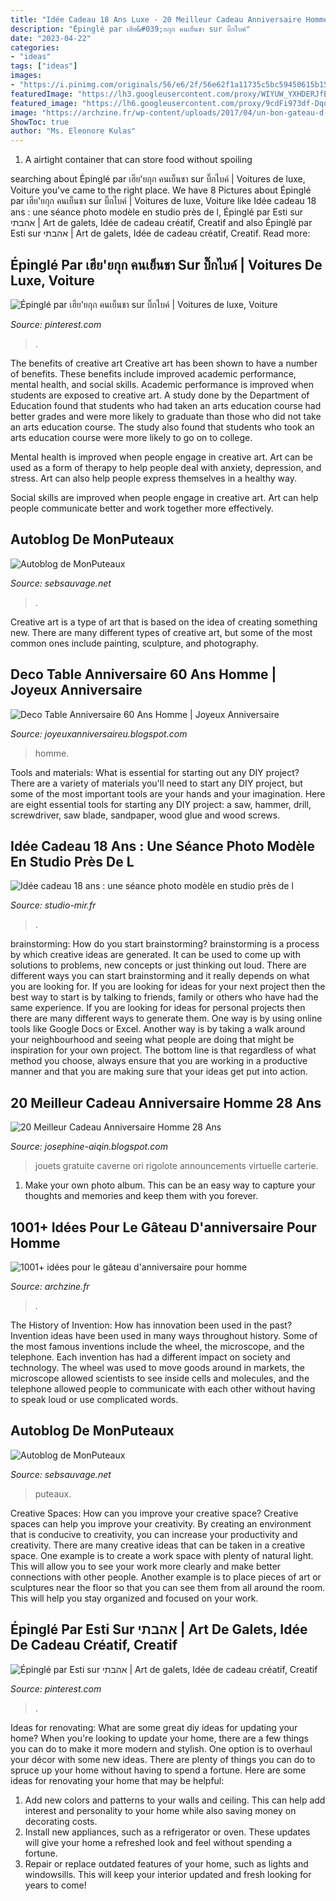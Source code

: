 ```yaml
---
title: "Idée Cadeau 18 Ans Luxe - 20 Meilleur Cadeau Anniversaire Homme 28 Ans"
description: "Épinglé par เฮีย&#039;ยกุก คนเย็นชา sur บิ๊กไบค์"
date: "2023-04-22"
categories:
- "ideas"
tags: ["ideas"]
images:
- "https://i.pinimg.com/originals/56/e6/2f/56e62f1a11735c5bc59450615b15c9dd.jpg"
featuredImage: "https://lh3.googleusercontent.com/proxy/WIYUW_YXHDERJfB_5XcWto5ETrFHEAKZPfIpoDUpOT5AEYx0Ed_xmIieE8yWNDQfJHHw7Nn2xDfXEkmVN77X2xR_vC2kI7lTtNNo32LgZMRYyZ8-xIoM63T4F2N9UQ6t=s0-d"
featured_image: "https://lh6.googleusercontent.com/proxy/9cdFi973df-DqdF_UWQ2wiRGQiMWkqyyOGc01adlNqYH_J7KnKHgyhV8_O9GRKdtAL_VVGtkjnrCwuWZGzJIxhl7CW6rkgNnyImNhD6NsqMsefFe2Srtk7RoLKsabkwL3s_WcF19o6e4Hi2tQnGfxCr2F-zf=w1200-h630-p-k-no-nu"
image: "https://archzine.fr/wp-content/uploads/2017/04/un-bon-gateau-d-anniversaire-gateau-pour-un-anniversaire-bmw.jpg"
ShowToc: true
author: "Ms. Eleonore Kulas"
---
```



1. A airtight container that can store food without spoiling 

	

		
searching about Épinglé par เฮีย&#039;ยกุก คนเย็นชา sur บิ๊กไบค์ | Voitures de luxe, Voiture you've came to the right place. We have 8 Pictures about Épinglé par เฮีย&#039;ยกุก คนเย็นชา sur บิ๊กไบค์ | Voitures de luxe, Voiture like Idée cadeau 18 ans : une séance photo modèle en studio près de l, Épinglé par Esti sur אהבתי | Art de galets, Idée de cadeau créatif, Creatif and also Épinglé par Esti sur אהבתי | Art de galets, Idée de cadeau créatif, Creatif. Read more:
		
    
## Épinglé Par เฮีย&#039;ยกุก คนเย็นชา Sur บิ๊กไบค์ | Voitures De Luxe, Voiture

<img loading=lazy src="https://i.pinimg.com/originals/56/e6/2f/56e62f1a11735c5bc59450615b15c9dd.jpg" onerror="this.onerror=null;this.src='https://tse4.mm.bing.net/th?id=OIP.1Ephn4w_KB9COB-UDGusOQHaE8&amp;pid=15.1';" alt="Épinglé par เฮีย&#039;ยกุก คนเย็นชา sur บิ๊กไบค์ | Voitures de luxe, Voiture">

_Source: pinterest.com_

>. 

	

The benefits of creative art
Creative art has been shown to have a number of benefits. These benefits include improved academic performance, mental health, and social skills.
Academic performance is improved when students are exposed to creative art. A study done by the Department of Education found that students who had taken an arts education course had better grades and were more likely to graduate than those who did not take an arts education course. The study also found that students who took an arts education course were more likely to go on to college.

Mental health is improved when people engage in creative art. Art can be used as a form of therapy to help people deal with anxiety, depression, and stress. Art can also help people express themselves in a healthy way.

Social skills are improved when people engage in creative art. Art can help people communicate better and work together more effectively.

    
## Autoblog De MonPuteaux

<img loading=lazy src="https://farm5.staticflickr.com/4745/27968060499_772ea199cf_m.jpg" onerror="this.onerror=null;this.src='https://tse3.mm.bing.net/th?id=OIP.IIJxJi7SCUU5KYgBvO7euQAAAA&amp;pid=15.1';" alt="Autoblog de MonPuteaux">

_Source: sebsauvage.net_

>. 

	

Creative art is a type of art that is based on the idea of creating something new. There are many different types of creative art, but some of the most common ones include painting, sculpture, and photography.

    
## Deco Table Anniversaire 60 Ans Homme | Joyeux Anniversaire

<img loading=lazy src="https://lh6.googleusercontent.com/proxy/9cdFi973df-DqdF_UWQ2wiRGQiMWkqyyOGc01adlNqYH_J7KnKHgyhV8_O9GRKdtAL_VVGtkjnrCwuWZGzJIxhl7CW6rkgNnyImNhD6NsqMsefFe2Srtk7RoLKsabkwL3s_WcF19o6e4Hi2tQnGfxCr2F-zf=w1200-h630-p-k-no-nu" onerror="this.onerror=null;this.src='https://tse2.mm.bing.net/th?id=OIP.OPDkz4p7nIUcyiwyP2e5tAHaEq&amp;pid=15.1';" alt="Deco Table Anniversaire 60 Ans Homme | Joyeux Anniversaire">

_Source: joyeuxanniversaireu.blogspot.com_

>homme. 

	

Tools and materials: What is essential for starting out any DIY project?
There are a variety of materials you'll need to start any DIY project, but some of the most important tools are your hands and your imagination. Here are eight essential tools for starting any DIY project: a saw, hammer, drill, screwdriver, saw blade, sandpaper, wood glue and wood screws.

    
## Idée Cadeau 18 Ans : Une Séance Photo Modèle En Studio Près De L

<img loading=lazy src="https://www.studio-mir.fr/wp-content/uploads/2020/06/Idee-cadeau-18-ans-une-seance-photo-modele-en-studio-pres-Essonne-scaled.jpg" onerror="this.onerror=null;this.src='https://tse1.mm.bing.net/th?id=OIP.EnF0CZqXlevPqj8hTssukAHaHa&amp;pid=15.1';" alt="Idée cadeau 18 ans : une séance photo modèle en studio près de l">

_Source: studio-mir.fr_

>. 

	

brainstorming: How do you start brainstorming?
brainstorming is a process by which creative ideas are generated. It can be used to come up with solutions to problems, new concepts or just thinking out loud. There are different ways you can start brainstorming and it really depends on what you are looking for. If you are looking for ideas for your next project then the best way to start is by talking to friends, family or others who have had the same experience. If you are looking for ideas for personal projects then there are many different ways to generate them. One way is by using online tools like Google Docs or Excel. Another way is by taking a walk around your neighbourhood and seeing what people are doing that might be inspiration for your own project. The bottom line is that regardless of what method you choose, always ensure that you are working in a productive manner and that you are making sure that your ideas get put into action.

    
## 20 Meilleur Cadeau Anniversaire Homme 28 Ans

<img loading=lazy src="https://lh3.googleusercontent.com/proxy/WIYUW_YXHDERJfB_5XcWto5ETrFHEAKZPfIpoDUpOT5AEYx0Ed_xmIieE8yWNDQfJHHw7Nn2xDfXEkmVN77X2xR_vC2kI7lTtNNo32LgZMRYyZ8-xIoM63T4F2N9UQ6t=s0-d" onerror="this.onerror=null;this.src='https://tse3.mm.bing.net/th?id=OIP.x2mySSxFmy2dKicSeAeV_AHaKa&amp;pid=15.1';" alt="20 Meilleur Cadeau Anniversaire Homme 28 Ans">

_Source: josephine-aiqin.blogspot.com_

>jouets gratuite caverne ori rigolote announcements virtuelle carterie. 

	

1. Make your own photo album. This can be an easy way to capture your thoughts and memories and keep them with you forever.

    
## 1001+ Idées Pour Le Gâteau D&#039;anniversaire Pour Homme

<img loading=lazy src="https://archzine.fr/wp-content/uploads/2017/04/un-bon-gateau-d-anniversaire-gateau-pour-un-anniversaire-bmw.jpg" onerror="this.onerror=null;this.src='https://tse3.mm.bing.net/th?id=OIP.Kt3aBu6q6g1XscmZLS7n2gHaLH&amp;pid=15.1';" alt="1001+ idées pour le gâteau d&#039;anniversaire pour homme">

_Source: archzine.fr_

>. 

	

The History of Invention: How has innovation been used in the past?
Invention ideas have been used in many ways throughout history. Some of the most famous inventions include the wheel, the microscope, and the telephone. Each invention has had a different impact on society and technology. The wheel was used to move goods around in markets, the microscope allowed scientists to see inside cells and molecules, and the telephone allowed people to communicate with each other without having to speak loud or use complicated words.

    
## Autoblog De MonPuteaux

<img loading=lazy src="http://puteaux.typepad.com/.a/6a00d8341c339153ef01b7c94d0bb4970b-500wi" onerror="this.onerror=null;this.src='https://tse1.mm.bing.net/th?id=OIP.898d31feoN6moRa_PatW0gHaDc&amp;pid=15.1';" alt="Autoblog de MonPuteaux">

_Source: sebsauvage.net_

>puteaux. 

	

Creative Spaces: How can you improve your creative space?
Creative spaces can help you improve your creativity. By creating an environment that is conducive to creativity, you can increase your productivity and creativity. There are many creative ideas that can be taken in a creative space. One example is to create a work space with plenty of natural light. This will allow you to see your work more clearly and make better connections with other people. Another example is to place pieces of art or sculptures near the floor so that you can see them from all around the room. This will help you stay organized and focused on your work.

    
## Épinglé Par Esti Sur אהבתי | Art De Galets, Idée De Cadeau Créatif, Creatif

<img loading=lazy src="https://i.pinimg.com/originals/18/89/3e/18893e8f1be27924b9fc177cca94b703.jpg" onerror="this.onerror=null;this.src='https://tse2.mm.bing.net/th?id=OIP.6q0z8038we_BSWOSgzW_mgHaJ8&amp;pid=15.1';" alt="Épinglé par Esti sur אהבתי | Art de galets, Idée de cadeau créatif, Creatif">

_Source: pinterest.com_

>. 

	

Ideas for renovating: What are some great diy ideas for updating your home?
When you're looking to update your home, there are a few things you can do to make it more modern and stylish. One option is to overhaul your décor with some new ideas. There are plenty of things you can do to spruce up your home without having to spend a fortune. Here are some ideas for renovating your home that may be helpful: 
1. Add new colors and patterns to your walls and ceiling. This can help add interest and personality to your home while also saving money on decorating costs. 
2. Install new appliances, such as a refrigerator or oven. These updates will give your home a refreshed look and feel without spending a fortune. 
3. Repair or replace outdated features of your home, such as lights and windowsills. This will keep your interior updated and fresh looking for years to come! 

